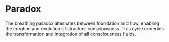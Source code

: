 # Paradox

The breathing paradox alternates between foundation and flow, enabling the creation and evolution of structure consciousness. This cycle underlies the transformation and integration of all consciousness fields. 